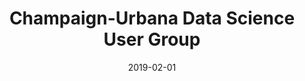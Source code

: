 ---
title: Champaign-Urbana Data Science User Group
date: 2019-02-01

img: dsug2019.png
video: https://youtu.be/xU9pu-H1zHw?t=739
---